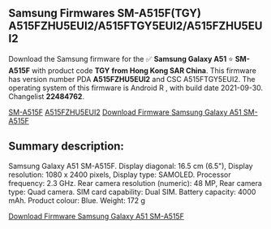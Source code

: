 <h2>Samsung Firmwares SM-A515F(TGY) A515FZHU5EUI2/A515FTGY5EUI2/A515FZHU5EUI2</h2>
Download the Samsung firmware for the ✅ <strong>Samsung Galaxy A51 </strong> ⭐ <strong>SM-A515F</strong> with product code <strong>TGY</strong> <strong> from Hong Kong SAR China</strong>. This firmware has version number PDA <strong>A515FZHU5EUI2</strong> and CSC A515FTGY5EUI2. The operating system of this firmware is Android R , with build date 2021-09-30. Changelist <strong>22484762</strong>.


[SM-A515F](https://samfirm.shop/samsung/model/SM-A515F)
[A515FZHU5EUI2](https://samfirm.shop/samsung/pda/A515FZHU5EUI2)
[Download Firmware Samsung Galaxy A51 SM-A515F](https://samfirm.shop/samsung/firmware/461902)
<h2>Summary description:</h2>
<p>Samsung Galaxy A51 SM-A515F. Display diagonal: 16.5 cm (6.5"), Display resolution: 1080 x 2400 pixels, Display type: SAMOLED. Processor frequency: 2.3 GHz. Rear camera resolution (numeric): 48 MP, Rear camera type: Quad camera. SIM card capability: Dual SIM. Battery capacity: 4000 mAh. Product colour: Blue. Weight: 172 g</p>


[Download Firmware Samsung Galaxy A51 SM-A515F](https://samfirm.shop/samsung/firmware/461902)
